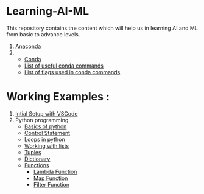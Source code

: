 # Learning-AI-ML
This repository contains the content which will help us in learning AI and ML from basic to advance levels.

1) [Anaconda](./documentation/Anaconda.md)
2) * [Conda](./documentation/Conda.md)
   * [List of useful conda commands](./documentation/CondaCommands.md)
   * [List of flags used in conda commands](./documentation/CondaCommandFlags.md)
  



# Working Examples : 
1) [Intial Setup with VSCode](./practical/Initial-setup-with-vscode.md)
2) Python programming
   * [Basics of python](./practical/python/Basic-of-python.md)
   * [Control Statement](./practical/python/Control-statement.md)
   * [Loops in python](./practical/python/Loops.md)
   * [Working with lists](./practical/python/Lists.md)
   * [Tuples](./practical/python/Tuples.md)
   * [Dictionary](./practical/python/Dictionary.md)
   * [Functions](./practical/python/Functions.md)
     * [Lambda Function](./practical/python/LambdaFunction.md)
     * [Map Function](./practical/python/MapFunction.md)
     * [Filter Function](./practical/python/FilterFunction.md)
  

